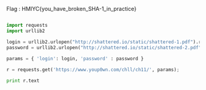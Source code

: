 Flag : HMIYC{you_have_broken_SHA-1_in_practice}

```python

import requests
import urllib2

login = urllib2.urlopen("http://shattered.io/static/shattered-1.pdf").read()[:500];
password = urllib2.urlopen("http://shattered.io/static/shattered-2.pdf").read()[:500];

params = { 'login': login, 'password' : password }
 
r = requests.get('https://www.youp0wn.com/chll/ch11/', params);

print r.text
```
